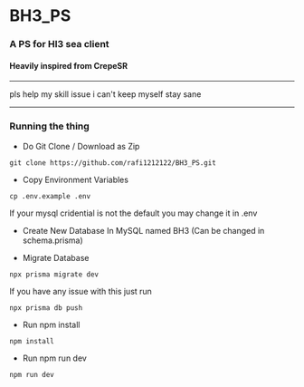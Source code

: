 # BH3_PS
### A PS for HI3 sea client
#### Heavily inspired from CrepeSR
__________________________
pls help my skill issue i can't keep myself stay sane
__________________________
### Running the thing
- Do Git Clone / Download as Zip

``` git clone https://github.com/rafi1212122/BH3_PS.git ```

- Copy Environment Variables

``` cp .env.example .env ```

If your mysql cridential is not the default you may change it in .env

- Create New Database In MySQL named BH3 (Can be changed in schema.prisma)

- Migrate Database

``` npx prisma migrate dev ```

If you have any issue with this just run

``` npx prisma db push ```

- Run npm install

``` npm install ```

- Run npm run dev

``` npm run dev ```
